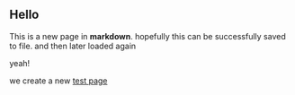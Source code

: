 Hello
-----

This is a new page in __markdown__. hopefully this can be successfully saved to file. and then later loaded again

yeah!

we create a new [test page]


[test page]:Test+Page

